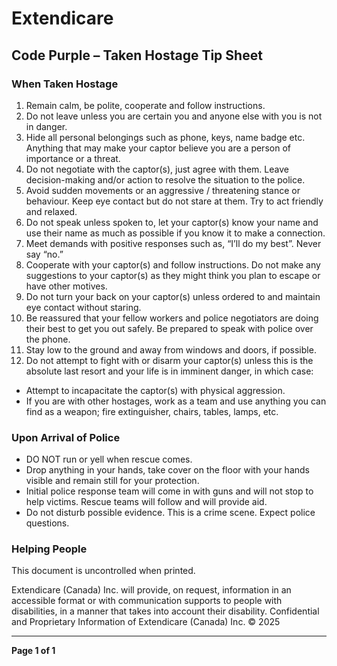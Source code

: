 # Extendicare
## Code Purple – Taken Hostage Tip Sheet

### When Taken Hostage
1. Remain calm, be polite, cooperate and follow instructions.
2. Do not leave unless you are certain you and anyone else with you is not in danger.
3. Hide all personal belongings such as phone, keys, name badge etc. Anything that may make your captor believe you are a person of importance or a threat.
4. Do not negotiate with the captor(s), just agree with them. Leave decision-making and/or action to resolve the situation to the police.
5. Avoid sudden movements or an aggressive / threatening stance or behaviour. Keep eye contact but do not stare at them. Try to act friendly and relaxed.
6. Do not speak unless spoken to, let your captor(s) know your name and use their name as much as possible if you know it to make a connection.
7. Meet demands with positive responses such as, “I’ll do my best”. Never say “no.”
8. Cooperate with your captor(s) and follow instructions. Do not make any suggestions to your captor(s) as they might think you plan to escape or have other motives.
9. Do not turn your back on your captor(s) unless ordered to and maintain eye contact without staring.
10. Be reassured that your fellow workers and police negotiators are doing their best to get you out safely. Be prepared to speak with police over the phone.
11. Stay low to the ground and away from windows and doors, if possible.
12. Do not attempt to fight with or disarm your captor(s) unless this is the absolute last resort and your life is in imminent danger, in which case:
- Attempt to incapacitate the captor(s) with physical aggression.
- If you are with other hostages, work as a team and use anything you can find as a weapon; fire extinguisher, chairs, tables, lamps, etc.

### Upon Arrival of Police
- DO NOT run or yell when rescue comes.
- Drop anything in your hands, take cover on the floor with your hands visible and remain still for your protection.
- Initial police response team will come in with guns and will not stop to help victims. Rescue teams will follow and will provide aid.
- Do not disturb possible evidence. This is a crime scene. Expect police questions.

### Helping People
This document is uncontrolled when printed.

Extendicare (Canada) Inc. will provide, on request, information in an accessible format or with communication supports to people with disabilities, in a manner that takes into account their disability. Confidential and Proprietary Information of Extendicare (Canada) Inc. © 2025

----

**Page 1 of 1**